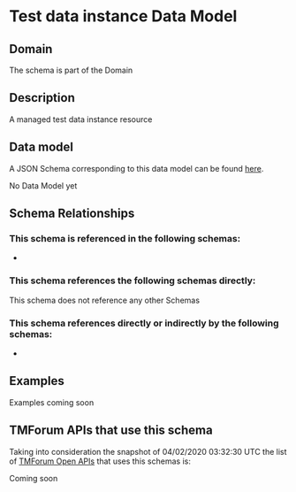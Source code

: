 # Test data instance Data Model

## Domain

The  schema is part of the  Domain

## Description

A managed test data instance resource

## Data model

A JSON Schema corresponding to this data model can be found
[here](https://github.com/tmforum-rand/schemas/blob/candidates/Common/TestDataInstance.schema.json).

No Data Model yet

## Schema Relationships

### This schema is referenced in the following schemas:

-

### This schema references the following schemas directly:

This schema does not reference any other Schemas

### This schema references directly or indirectly by the following schemas:

-



## Examples

Examples coming soon

## TMForum APIs that use this schema

Taking into consideration the snapshot of 04/02/2020 03:32:30 UTC the list of [TMForum Open APIs](https://www.tmforum.org/open-apis/) that uses this schemas is:

Coming soon